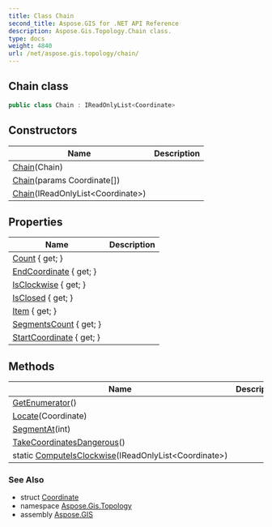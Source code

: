 ```yaml
---
title: Class Chain
second_title: Aspose.GIS for .NET API Reference
description: Aspose.Gis.Topology.Chain class. 
type: docs
weight: 4840
url: /net/aspose.gis.topology/chain/
---
```

## Chain class

```csharp
public class Chain : IReadOnlyList<Coordinate>
```

## Constructors

| Name | Description |
| --- | --- |
| [Chain](chain/#constructor_1)(Chain) |  |
| [Chain](chain/#constructor)(params Coordinate[]) |  |
| [Chain](chain/#constructor_2)(IReadOnlyList&lt;Coordinate&gt;) |  |

## Properties

| Name | Description |
| --- | --- |
| [Count](../../aspose.gis.topology/chain/count/) { get; } |  |
| [EndCoordinate](../../aspose.gis.topology/chain/endcoordinate/) { get; } |  |
| [IsClockwise](../../aspose.gis.topology/chain/isclockwise/) { get; } |  |
| [IsClosed](../../aspose.gis.topology/chain/isclosed/) { get; } |  |
| [Item](../../aspose.gis.topology/chain/item/) { get; } |  |
| [SegmentsCount](../../aspose.gis.topology/chain/segmentscount/) { get; } |  |
| [StartCoordinate](../../aspose.gis.topology/chain/startcoordinate/) { get; } |  |

## Methods

| Name | Description |
| --- | --- |
| [GetEnumerator](../../aspose.gis.topology/chain/getenumerator/)() |  |
| [Locate](../../aspose.gis.topology/chain/locate/)(Coordinate) |  |
| [SegmentAt](../../aspose.gis.topology/chain/segmentat/)(int) |  |
| [TakeCoordinatesDangerous](../../aspose.gis.topology/chain/takecoordinatesdangerous/)() |  |
| static [ComputeIsClockwise](../../aspose.gis.topology/chain/computeisclockwise/)(IReadOnlyList&lt;Coordinate&gt;) |  |

### See Also

* struct [Coordinate](../../aspose.gis.common/coordinate/)
* namespace [Aspose.Gis.Topology](../../aspose.gis.topology/)
* assembly [Aspose.GIS](../../)


